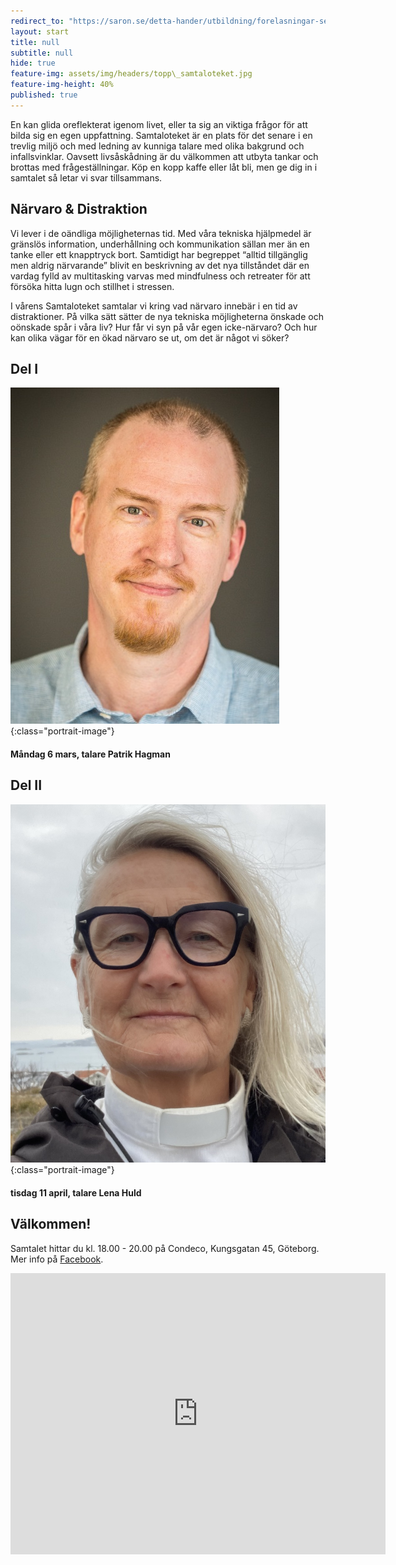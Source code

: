```yaml
---
redirect_to: "https://saron.se/detta-hander/utbildning/forelasningar-seminarium/samtaloteket/"
layout: start
title: null
subtitle: null
hide: true
feature-img: assets/img/headers/topp\_samtaloteket.jpg
feature-img-height: 40%
published: true
---
```

En kan glida oreflekterat igenom livet, eller ta sig an viktiga
frågor för att bilda sig en egen uppfattning. Samtaloteket är en plats för det
senare i en trevlig miljö och med ledning av kunniga talare med olika bakgrund
och infallsvinklar. Oavsett livsåskådning är du välkommen att utbyta tankar
och brottas med frågeställningar. Köp en kopp kaffe eller låt bli, men ge dig
in i samtalet så letar vi svar tillsammans.


## Närvaro & Distraktion

Vi lever i de oändliga möjligheternas tid. Med våra tekniska hjälpmedel är gränslös information, underhållning och kommunikation sällan mer än en tanke eller ett knapptryck bort. Samtidigt har begreppet “alltid tillgänglig men aldrig närvarande” blivit en beskrivning av det nya tillståndet där en vardag fylld av multitasking varvas med mindfulness och retreater för att försöka hitta lugn och stillhet i stressen.

I vårens Samtaloteket samtalar vi kring vad närvaro innebär i en tid av distraktioner. På vilka sätt sätter de nya tekniska möjligheterna önskade och oönskade spår i våra liv? Hur får vi syn på vår egen icke-närvaro? Och hur kan olika vägar för en ökad närvaro se ut, om det är något vi söker?


## Del I

![Patrik Hagman](assets/img/speakers/patrik_hagman.jpg 'Patrik Hagman'){:class="portrait-image"}
 
#### Måndag 6 mars, talare Patrik Hagman
 
## Del II
 
![Lena Huld](assets/img/speakers/lena_huld.jpg 'Lena Huld'){:class="portrait-image"}

#### tisdag 11 april, talare Lena Huld
 
   
  
  
## Välkommen!
Samtalet hittar du kl. 18.00 - 20.00 på Condeco, Kungsgatan 45, Göteborg. Mer info på [Facebook](https://www.facebook.com/samtaloteket).

<div style="text-align: center">
<iframe src="https://www.google.com/maps/embed?pb=!1m18!1m12!1m3!1d2131.709934542498!2d11.964510816462013!3d57.70439774726267!2m3!1f0!2f0!3f0!3m2!1i1024!2i768!4f13.1!3m3!1m2!1s0x464ff36f899a096f%3A0xb1ede17b02db4611!2sCondeco%20Kungsgatan!5e0!3m2!1ssv!2sse!4v1631559932082!5m2!1ssv!2sse" width="600" height="450" frameborder="0" style="border:0; padding:0" allowfullscreen></iframe>
</div>
